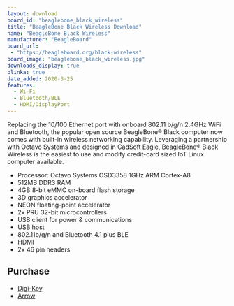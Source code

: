 ```yaml
---
layout: download
board_id: "beaglebone_black_wireless"
title: "BeagleBone Black Wireless Download"
name: "BeagleBone Black Wireless"
manufacturer: "BeagleBoard"
board_url:
 - "https://beagleboard.org/black-wireless"
board_image: "beaglebone_black_wireless.jpg"
downloads_display: true
blinka: true
date_added: 2020-3-25
features:
  - Wi-Fi
  - Bluetooth/BLE
  - HDMI/DisplayPort
---
```


Replacing the 10/100 Ethernet port with onboard 802.11 b/g/n 2.4GHz WiFi and Bluetooth, the popular open source BeagleBone® Black computer now comes with built-in wireless networking capability. Leveraging a partnership with Octavo Systems and designed in CadSoft Eagle, BeagleBone® Black Wireless is the easiest to use and modify credit-card sized IoT Linux computer available.

- Processor: Octavo Systems OSD3358 1GHz ARM Cortex-A8
- 512MB DDR3 RAM
- 4GB 8-bit eMMC on-board flash storage
- 3D graphics accelerator
- NEON floating-point accelerator
- 2x PRU 32-bit microcontrollers
- USB client for power & communications
- USB host
- 802.11b/g/n and Bluetooth 4.1 plus BLE
- HDMI
- 2x 46 pin headers

## Purchase
* [Digi-Key](https://www.digikey.com/products/en?lang=en&site=us&KeyWords=BBBWL-SC-562-ND)
* [Arrow](https://www.arrow.com/en/products/bbwireless/beagleboardorg)
